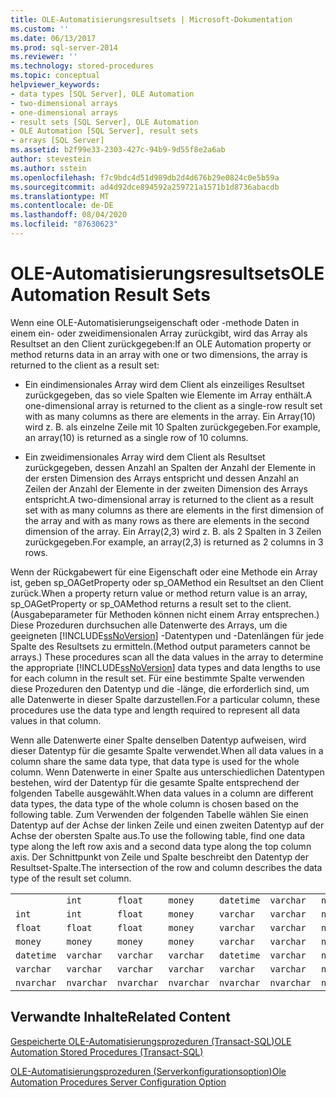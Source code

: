 ```yaml
---
title: OLE-Automatisierungsresultsets | Microsoft-Dokumentation
ms.custom: ''
ms.date: 06/13/2017
ms.prod: sql-server-2014
ms.reviewer: ''
ms.technology: stored-procedures
ms.topic: conceptual
helpviewer_keywords:
- data types [SQL Server], OLE Automation
- two-dimensional arrays
- one-dimensional arrays
- result sets [SQL Server], OLE Automation
- OLE Automation [SQL Server], result sets
- arrays [SQL Server]
ms.assetid: b2f99e33-2303-427c-94b9-9d55f8e2a6ab
author: stevestein
ms.author: sstein
ms.openlocfilehash: f7c9bdc4d51d989db2d4d676b29e0824c0e5b59a
ms.sourcegitcommit: ad4d92dce894592a259721a1571b1d8736abacdb
ms.translationtype: MT
ms.contentlocale: de-DE
ms.lasthandoff: 08/04/2020
ms.locfileid: "87630623"
---
```

# <a name="ole-automation-result-sets"></a><span data-ttu-id="58cc0-102">OLE-Automatisierungsresultsets</span><span class="sxs-lookup"><span data-stu-id="58cc0-102">OLE Automation Result Sets</span></span>
  <span data-ttu-id="58cc0-103">Wenn eine OLE-Automatisierungseigenschaft oder -methode Daten in einem ein- oder zweidimensionalen Array zurückgibt, wird das Array als Resultset an den Client zurückgegeben:</span><span class="sxs-lookup"><span data-stu-id="58cc0-103">If an OLE Automation property or method returns data in an array with one or two dimensions, the array is returned to the client as a result set:</span></span>  
  
-   <span data-ttu-id="58cc0-104">Ein eindimensionales Array wird dem Client als einzeiliges Resultset zurückgegeben, das so viele Spalten wie Elemente im Array enthält.</span><span class="sxs-lookup"><span data-stu-id="58cc0-104">A one-dimensional array is returned to the client as a single-row result set with as many columns as there are elements in the array.</span></span> <span data-ttu-id="58cc0-105">Ein Array(10) wird z. B. als einzelne Zeile mit 10 Spalten zurückgegeben.</span><span class="sxs-lookup"><span data-stu-id="58cc0-105">For example, an array(10) is returned as a single row of 10 columns.</span></span>  
  
-   <span data-ttu-id="58cc0-106">Ein zweidimensionales Array wird dem Client als Resultset zurückgegeben, dessen Anzahl an Spalten der Anzahl der Elemente in der ersten Dimension des Arrays entspricht und dessen Anzahl an Zeilen der Anzahl der Elemente in der zweiten Dimension des Arrays entspricht.</span><span class="sxs-lookup"><span data-stu-id="58cc0-106">A two-dimensional array is returned to the client as a result set with as many columns as there are elements in the first dimension of the array and with as many rows as there are elements in the second dimension of the array.</span></span> <span data-ttu-id="58cc0-107">Ein Array(2,3) wird z. B. als 2 Spalten in 3 Zeilen zurückgegeben.</span><span class="sxs-lookup"><span data-stu-id="58cc0-107">For example, an array(2,3) is returned as 2 columns in 3 rows.</span></span>  
  
 <span data-ttu-id="58cc0-108">Wenn der Rückgabewert für eine Eigenschaft oder eine Methode ein Array ist, geben sp_OAGetProperty oder sp_OAMethod ein Resultset an den Client zurück.</span><span class="sxs-lookup"><span data-stu-id="58cc0-108">When a property return value or method return value is an array, sp_OAGetProperty or sp_OAMethod returns a result set to the client.</span></span> <span data-ttu-id="58cc0-109">(Ausgabeparameter für Methoden können nicht einem Array entsprechen.) Diese Prozeduren durchsuchen alle Datenwerte des Arrays, um die geeigneten [!INCLUDE[ssNoVersion](../../includes/ssnoversion-md.md)] -Datentypen und -Datenlängen für jede Spalte des Resultsets zu ermitteln.</span><span class="sxs-lookup"><span data-stu-id="58cc0-109">(Method output parameters cannot be arrays.) These procedures scan all the data values in the array to determine the appropriate [!INCLUDE[ssNoVersion](../../includes/ssnoversion-md.md)] data types and data lengths to use for each column in the result set.</span></span> <span data-ttu-id="58cc0-110">Für eine bestimmte Spalte verwenden diese Prozeduren den Datentyp und die -länge, die erforderlich sind, um alle Datenwerte in dieser Spalte darzustellen.</span><span class="sxs-lookup"><span data-stu-id="58cc0-110">For a particular column, these procedures use the data type and length required to represent all data values in that column.</span></span>  
  
 <span data-ttu-id="58cc0-111">Wenn alle Datenwerte einer Spalte denselben Datentyp aufweisen, wird dieser Datentyp für die gesamte Spalte verwendet.</span><span class="sxs-lookup"><span data-stu-id="58cc0-111">When all data values in a column share the same data type, that data type is used for the whole column.</span></span> <span data-ttu-id="58cc0-112">Wenn Datenwerte in einer Spalte aus unterschiedlichen Datentypen bestehen, wird der Datentyp für die gesamte Spalte entsprechend der folgenden Tabelle ausgewählt.</span><span class="sxs-lookup"><span data-stu-id="58cc0-112">When data values in a column are different data types, the data type of the whole column is chosen based on the following table.</span></span> <span data-ttu-id="58cc0-113">Zum Verwenden der folgenden Tabelle wählen Sie einen Datentyp auf der Achse der linken Zeile und einen zweiten Datentyp auf der Achse der obersten Spalte aus.</span><span class="sxs-lookup"><span data-stu-id="58cc0-113">To use the following table, find one data type along the left row axis and a second data type along the top column axis.</span></span> <span data-ttu-id="58cc0-114">Der Schnittpunkt von Zeile und Spalte beschreibt den Datentyp der Resultset-Spalte.</span><span class="sxs-lookup"><span data-stu-id="58cc0-114">The intersection of the row and column describes the data type of the result set column.</span></span>  
  
||||||||  
|-|-|-|-|-|-|-|  
||`int`|`float`|`money`|`datetime`|`varchar`|`nvarchar`|  
|`int`|`int`|`float`|`money`|`varchar`|`varchar`|`nvarchar`|  
|`float`|`float`|`float`|`money`|`varchar`|`varchar`|`nvarchar`|  
|`money`|`money`|`money`|`money`|`varchar`|`varchar`|`nvarchar`|  
|`datetime`|`varchar`|`varchar`|`varchar`|`datetime`|`varchar`|`nvarchar`|  
|`varchar`|`varchar`|`varchar`|`varchar`|`varchar`|`varchar`|`nvarchar`|  
|`nvarchar`|`nvarchar`|`nvarchar`|`nvarchar`|`nvarchar`|`nvarchar`|`nvarchar`|  
  
## <a name="related-content"></a><span data-ttu-id="58cc0-115">Verwandte Inhalte</span><span class="sxs-lookup"><span data-stu-id="58cc0-115">Related Content</span></span>  
 [<span data-ttu-id="58cc0-116">Gespeicherte OLE-Automatisierungsprozeduren &#40;Transact-SQL&#41;</span><span class="sxs-lookup"><span data-stu-id="58cc0-116">OLE Automation Stored Procedures &#40;Transact-SQL&#41;</span></span>](/sql/relational-databases/system-stored-procedures/ole-automation-stored-procedures-transact-sql)  
  
 [<span data-ttu-id="58cc0-117">OLE-Automatisierungsprozeduren (Serverkonfigurationsoption)</span><span class="sxs-lookup"><span data-stu-id="58cc0-117">Ole Automation Procedures Server Configuration Option</span></span>](../../database-engine/configure-windows/ole-automation-procedures-server-configuration-option.md)  
  
  
